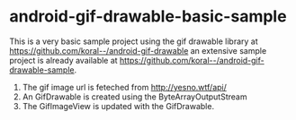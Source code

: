 # android-gif-drawable-basic-sample
This is a very basic sample project using the gif drawable library at https://github.com/koral--/android-gif-drawable 
an extensive sample project is already available at https://github.com/koral--/android-gif-drawable-sample.

1. The gif image url is feteched from http://yesno.wtf/api/
2. An GifDrawable is created using the ByteArrayOutputStream
3. The GifImageView is updated with the GifDrawable.
